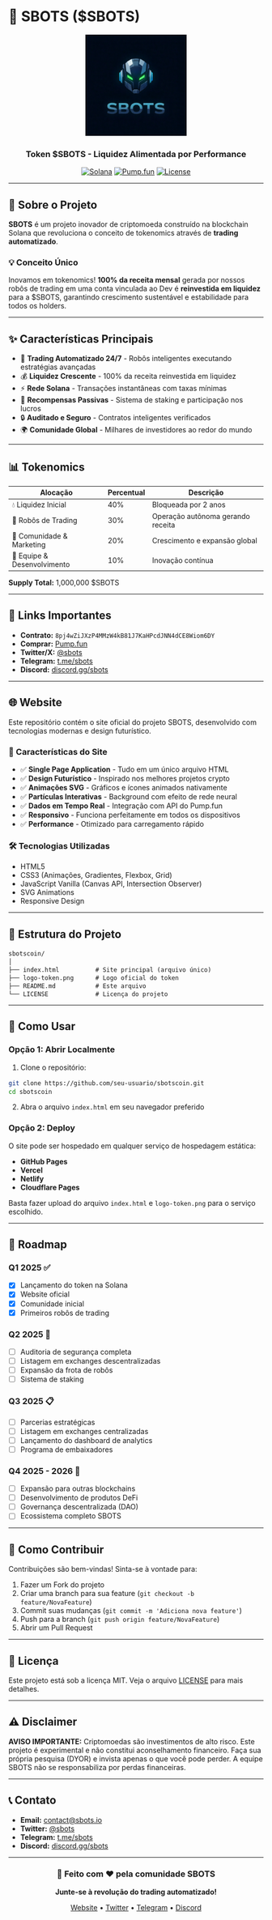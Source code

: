 # 🤖 SBOTS ($SBOTS)

<div align="center">
  <img src="logo-token.png" alt="SBOTS Logo" width="200"/>
  
  ### Token $SBOTS - Liquidez Alimentada por Performance
  
  [![Solana](https://img.shields.io/badge/Solana-Blockchain-9945FF?style=for-the-badge&logo=solana)](https://solana.com)
  [![Pump.fun](https://img.shields.io/badge/Pump.fun-Trade-14F195?style=for-the-badge)](https://pump.fun/coin/8pj4wZiJXzP4MMzW4kB81J7KaHPcdJNN4dCE8Wiom6DY)
  [![License](https://img.shields.io/badge/License-MIT-blue?style=for-the-badge)](LICENSE)
</div>

---

## 🚀 Sobre o Projeto

**SBOTS** é um projeto inovador de criptomoeda construído na blockchain Solana que revoluciona o conceito de tokenomics através de **trading automatizado**. 

### 💡 Conceito Único

Inovamos em tokenomics! **100% da receita mensal** gerada por nossos robôs de trading em uma conta vinculada ao Dev é **reinvestida em liquidez** para a $SBOTS, garantindo crescimento sustentável e estabilidade para todos os holders.

---

## ✨ Características Principais

- 🤖 **Trading Automatizado 24/7** - Robôs inteligentes executando estratégias avançadas
- 💰 **Liquidez Crescente** - 100% da receita reinvestida em liquidez
- ⚡ **Rede Solana** - Transações instantâneas com taxas mínimas
- 🎁 **Recompensas Passivas** - Sistema de staking e participação nos lucros
- 🔒 **Auditado e Seguro** - Contratos inteligentes verificados
- 🌍 **Comunidade Global** - Milhares de investidores ao redor do mundo

---

## 📊 Tokenomics

| Alocação | Percentual | Descrição |
|----------|------------|-----------|
| 💧 Liquidez Inicial | 40% | Bloqueada por 2 anos |
| 🤖 Robôs de Trading | 30% | Operação autônoma gerando receita |
| 📢 Comunidade & Marketing | 20% | Crescimento e expansão global |
| 👥 Equipe & Desenvolvimento | 10% | Inovação contínua |

**Supply Total:** 1,000,000 $SBOTS

---

## 🔗 Links Importantes

- **Contrato:** `8pj4wZiJXzP4MMzW4kB81J7KaHPcdJNN4dCE8Wiom6DY`
- **Comprar:** [Pump.fun](https://pump.fun/coin/8pj4wZiJXzP4MMzW4kB81J7KaHPcdJNN4dCE8Wiom6DY)
- **Twitter/X:** [@sbots](https://twitter.com/sbots)
- **Telegram:** [t.me/sbots](https://t.me/sbots)
- **Discord:** [discord.gg/sbots](https://discord.gg/sbots)

---

## 🌐 Website

Este repositório contém o site oficial do projeto SBOTS, desenvolvido com tecnologias modernas e design futurístico.

### 🎨 Características do Site

- ✅ **Single Page Application** - Tudo em um único arquivo HTML
- ✅ **Design Futurístico** - Inspirado nos melhores projetos crypto
- ✅ **Animações SVG** - Gráficos e ícones animados nativamente
- ✅ **Partículas Interativas** - Background com efeito de rede neural
- ✅ **Dados em Tempo Real** - Integração com API do Pump.fun
- ✅ **Responsivo** - Funciona perfeitamente em todos os dispositivos
- ✅ **Performance** - Otimizado para carregamento rápido

### 🛠️ Tecnologias Utilizadas

- HTML5
- CSS3 (Animações, Gradientes, Flexbox, Grid)
- JavaScript Vanilla (Canvas API, Intersection Observer)
- SVG Animations
- Responsive Design

---

## 📁 Estrutura do Projeto

```
sbotscoin/
│
├── index.html          # Site principal (arquivo único)
├── logo-token.png      # Logo oficial do token
├── README.md           # Este arquivo
└── LICENSE             # Licença do projeto
```

---

## 🚀 Como Usar

### Opção 1: Abrir Localmente

1. Clone o repositório:
```bash
git clone https://github.com/seu-usuario/sbotscoin.git
cd sbotscoin
```

2. Abra o arquivo `index.html` em seu navegador preferido

### Opção 2: Deploy

O site pode ser hospedado em qualquer serviço de hospedagem estática:

- **GitHub Pages**
- **Vercel**
- **Netlify**
- **Cloudflare Pages**

Basta fazer upload do arquivo `index.html` e `logo-token.png` para o serviço escolhido.

---

## 🎯 Roadmap

### Q1 2025 ✅
- [x] Lançamento do token na Solana
- [x] Website oficial
- [x] Comunidade inicial
- [x] Primeiros robôs de trading

### Q2 2025 🔄
- [ ] Auditoria de segurança completa
- [ ] Listagem em exchanges descentralizadas
- [ ] Expansão da frota de robôs
- [ ] Sistema de staking

### Q3 2025 📋
- [ ] Parcerias estratégicas
- [ ] Listagem em exchanges centralizadas
- [ ] Lançamento do dashboard de analytics
- [ ] Programa de embaixadores

### Q4 2025 - 2026 🔮
- [ ] Expansão para outras blockchains
- [ ] Desenvolvimento de produtos DeFi
- [ ] Governança descentralizada (DAO)
- [ ] Ecossistema completo SBOTS

---

## 🤝 Como Contribuir

Contribuições são bem-vindas! Sinta-se à vontade para:

1. Fazer um Fork do projeto
2. Criar uma branch para sua feature (`git checkout -b feature/NovaFeature`)
3. Commit suas mudanças (`git commit -m 'Adiciona nova feature'`)
4. Push para a branch (`git push origin feature/NovaFeature`)
5. Abrir um Pull Request

---

## 📄 Licença

Este projeto está sob a licença MIT. Veja o arquivo [LICENSE](LICENSE) para mais detalhes.

---

## ⚠️ Disclaimer

**AVISO IMPORTANTE:** Criptomoedas são investimentos de alto risco. Este projeto é experimental e não constitui aconselhamento financeiro. Faça sua própria pesquisa (DYOR) e invista apenas o que você pode perder. A equipe SBOTS não se responsabiliza por perdas financeiras.

---

## 📞 Contato

- **Email:** contact@sbots.io
- **Twitter:** [@sbots](https://twitter.com/sbots)
- **Telegram:** [t.me/sbots](https://t.me/sbots)
- **Discord:** [discord.gg/sbots](https://discord.gg/sbots)

---

<div align="center">
  
  ### 🌟 Feito com ❤️ pela comunidade SBOTS
  
  **Junte-se à revolução do trading automatizado!**
  
  [Website](https://sbots.io) • [Twitter](https://twitter.com/sbots) • [Telegram](https://t.me/sbots) • [Discord](https://discord.gg/sbots)
  
</div>
